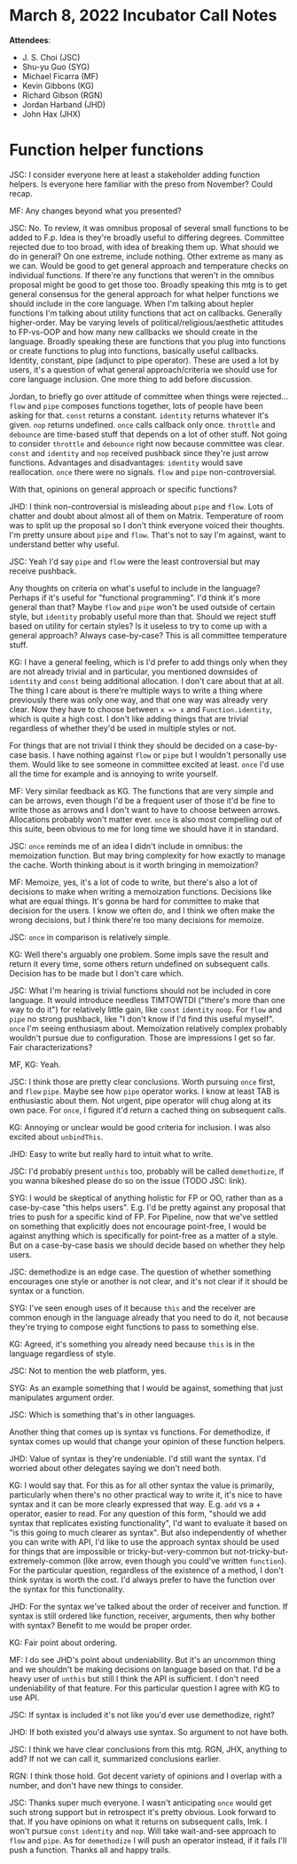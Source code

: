 # March 8, 2022 Incubator Call Notes

**Attendees**:
- J. S. Choi (JSC)
- Shu-yu Guo (SYG)
- Michael Ficarra (MF)
- Kevin Gibbons (KG)
- Richard Gibson (RGN)
- Jordan Harband (JHD)
- John Hax (JHX)

# Function helper functions

JSC: I consider everyone here at least a stakeholder adding function helpers. Is everyone here familiar with the preso from November? Could recap.

MF: Any changes beyond what you presented?

JSC: No. To review, it was omnibus proposal of several small functions to be added to F.p. Idea is they're broadly useful to differing degrees. Committee rejected due to too broad, with idea of breaking them up. What should we do in general? On one extreme, include nothing. Other extreme as many as we can. Would be good to get general approach and temperature checks on individual functions. If there're any functions that weren't in the omnibus proposal might be good to get those too. Broadly speaking this mtg is to get general consensus for the general approach for what helper functions we should include in the core language. When I'm talking about hepler functions I'm talking about utility functions that act on callbacks. Generally higher-order. May be varying levels of political/religious/aesthetic attitudes to FP-vs-OOP and how many new callbacks we should create in the language. Broadly speaking these are functions that you plug into functions or create functions to plug into functions, basically useful callbacks. Identity, constant, pipe (adjunct to pipe operator). These are used a lot by users, it's a question of what general approach/criteria we should use for core language inclusion. One more thing to add before discussion.

Jordan, to briefly go over attitude of committee when things were rejected… `flow` and `pipe` composes functions together, lots of people have been asking for that. `const` returns a constant. `identity` returns whatever it's given. `nop` returns undefined. `once` calls callback only once. `throttle` and `debounce` are time-based stuff that depends on a lot of other stuff. Not going to consider `throttle` and `debounce` right now because committee was clear. `const` and `identity` and `nop` received pushback since they're just arrow functions. Advantages and disadvantages: `identity` would save reallocation. `once` there were no signals. `flow` and `pipe` non-controversial.

With that, opinions on general approach or specific functions?

JHD: I think non-controversial is misleading about `pipe` and `flow`. Lots of chatter and doubt about almost all of them on Matrix. Temperature of room was to split up the proposal so I don't think everyone voiced their thoughts. I'm pretty unsure about `pipe` and `flow`. That's not to say I'm against, want to understand better why useful.

JSC: Yeah I'd say `pipe` and `flow` were the least controversial but may receive pushback.

Any thoughts on criteria on what's useful to include in the language? Perhaps if it's useful for "functional programming". I'd think it's more general than that? Maybe `flow` and `pipe` won't be used outside of certain style, but `identity` probably useful more than that. Should we reject stuff based on utility for certain styles? Is it useless to try to come up with a general approach? Always case-by-case? This is all committee temperature stuff.

KG: I have a general feeling, which is I'd prefer to add things only when they are not already trivial and in particular, you mentioned downsides of `identity` and `const` being additional allocation. I don't care about that at all. The thing I care about is there're multiple ways to write a thing where previously there was only one way, and that one way was already very clear. Now they have to choose between `x => x` and `Function.identity`, which is quite a high cost. I don't like adding things that are trivial regardless of whether they'd be used in multiple styles or not.

For things that are not trivial I think they should be decided on a case-by-case basis. I have nothing against `flow` or `pipe` but I wouldn't personally use them. Would like to see someone in committee excited at least. `once` I'd use all the time for example and is annoying to write yourself.

MF: Very similar feedback as KG. The functions that are very simple and can be arrows, even though I'd be a frequent user of those it'd be fine to write those as arrows and I don't want to have to choose between arrows. Allocations probably won't matter ever. `once` is also most compelling out of this suite, been obvious to me for long time we should have it in standard.

JSC: `once` reminds me of an idea I didn't include in omnibus: the memoization function. But may bring complexity for how exactly to manage the cache. Worth thinking about is it worth bringing in memoization?

MF: Memoize, yes, it's a lot of code to write, but there's also a lot of decisions to make when writing a memoization functions. Decisions like what are equal things. It's gonna be hard for committee to make that decision for the users. I know we often do, and I think we often make the wrong decisions, but I think there're too many decisions for memoize.

JSC: `once` in comparison is relatively simple.

KG: Well there's arguably one problem. Some impls save the result and return it every time, some others return undefined on subsequent calls. Decision has to be made but I don't care which.

JSC: What I'm hearing is trivial functions should not be included in core language. It would introduce needless TIMTOWTDI ("there's more than one way to do it") for relatively little gain, like `const` `identity` `noop`. For `flow` and `pipe` no strong pushback, like "I don't know if I'd find this useful myself". `once` I'm seeing enthusiasm about. Memoization relatively complex probably wouldn't pursue due to configuration. Those are impressions I get so far. Fair characterizations?

MF, KG: Yeah.

JSC: I think those are pretty clear conclusions. Worth pursuing `once` first, and `flow` `pipe`. Maybe see how `pipe` operator works. I know at least TAB is enthusiastic about them. Not urgent, pipe operator will chug along at its own pace. For `once`, I figured it'd return a cached thing on subsequent calls.

KG: Annoying or unclear would be good criteria for inclusion. I was also excited about `unbindThis`.

JHD: Easy to write but really hard to intuit what to write.

JSC: I'd probably present `unthis` too, probably will be called `demethodize`, if you wanna bikeshed please do so on the issue (TODO JSC: link).

SYG: I would be skeptical of anything holistic for FP or OO, rather than as a case-by-case "this helps users". E.g. I'd be pretty against any proposal that tries to push for a specific kind of FP. For Pipeline, now that we've settled on something that explicitly does not encourage point-free, I would be against anything which is specifically for point-free as a matter of a style. But on a case-by-case basis we should decide based on whether they help users.

JSC: demethodize is an edge case. The question of whether something encourages one style or another is not clear, and it's not clear if it should be syntax or a function.

SYG: I've seen enough uses of it because `this` and the receiver are common enough in the language already that you need to do it, not because they're trying to compose eight functions to pass to something else.

KG: Agreed, it's something you already need because `this` is in the language regardless of style.

JSC: Not to mention the web platform, yes.

SYG: As an example something that I would be against, something that just manipulates argument order.

JSC: Which is something that's in other languages.

Another thing that comes up is syntax vs functions. For demethodize, if syntax comes up would that change your opinion of these function helpers.

JHD: Value of syntax is they're undeniable. I'd still want the syntax. I'd worried about other delegates saying we don't need both.

KG: I would say that. For this as for all other syntax the value is primarily, particularly when there's no other practical way to write it, it's nice to have syntax and it can be more clearly expressed that way. E.g. `add` vs a + operator, easier to read. For any question of this form, "should we add syntax that replicates existing functionality", I'd want to evaluate it based on "is this going to much clearer as syntax". But also independently of whether you can write with API, I'd like to use the approach syntax should be used for things that are impossible or tricky-but-very-common but not-tricky-but-extremely-common (like arrow, even though you could've written `function`). For the particular question, regardless of the existence of a method, I don't think syntax is worth the cost. I'd always prefer to have the function over the syntax for this functionality.

JHD: For the syntax we've talked about the order of receiver and function. If syntax is still ordered like function, receiver, arguments, then why bother with syntax? Benefit to me would be proper order.

KG: Fair point about ordering.

MF: I do see JHD's point about undeniability. But it's an uncommon thing and we shouldn't be making decisions on language based on that. I'd be a heavy user of `unthis` but still I think the API is sufficient. I don't need undeniability of that feature. For this particular question I agree with KG to use API.

JSC: If syntax is included it's not like you'd ever use demethodize, right?

JHD: If both existed you'd always use syntax. So argument to not have both.

JSC: I think we have clear conclusions from this mtg. RGN, JHX, anything to add? If not we can call it, summarized conclusions earlier.

RGN: I think those hold. Got decent variety of opinions and I overlap with a number, and don't have new things to consider.

JSC: Thanks super much everyone. I wasn't anticipating `once` would get such strong support but in retrospect it's pretty obvious. Look forward to that. If you have opinions on what it returns on subsequent calls, lmk. I won't pursue `const` `identity` and `nop`. Will take wait-and-see approach to `flow` and `pipe`. As for `demethodize` I will push an operator instead, if it fails I'll push a function. Thanks all and happy trails.
